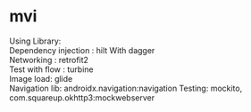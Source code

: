 # mvi

Using Library:\
Dependency injection : hilt With dagger\
Networking : retrofit2\
Test with flow : turbine\
Image load:  glide\
Navigation lib: androidx.navigation:navigation
Testing: mockito, com.squareup.okhttp3:mockwebserver
